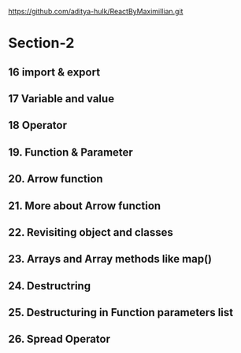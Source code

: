 https://github.com/aditya-hulk/ReactByMaximillian.git
# Section-2
## 16 import & export
## 17 Variable and value
## 18 Operator
## 19. Function & Parameter
## 20. Arrow function
## 21. More about Arrow function
## 22. Revisiting object and classes
## 23. Arrays and Array methods like map()
## 24. Destructring
## 25. Destructuring in Function parameters list
## 26. Spread Operator


